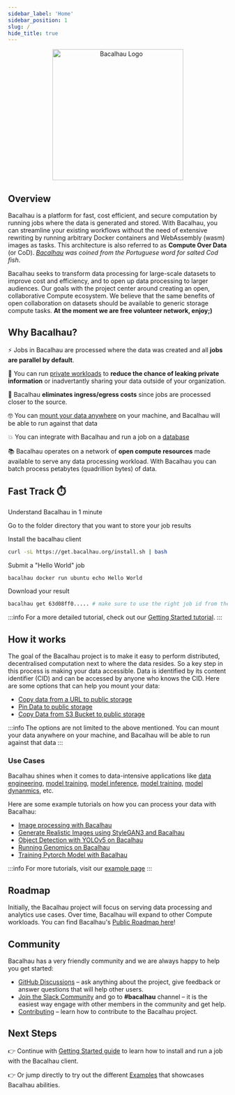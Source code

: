 ```yaml
---
sidebar_label: 'Home'
sidebar_position: 1
slug: /
hide_title: true
---
```


<p align="center">
<img src="img/bacalhau-horizontal.jpg" alt="Bacalhau Logo" width="300" />
</p>

## Overview

Bacalhau is a platform for fast, cost efficient, and secure computation by running jobs where the data is generated and stored. With Bacalhau, you can streamline your existing workflows without the need of extensive rewriting by running  arbitrary Docker containers and WebAssembly (wasm) images as tasks. This architecture is also referred to as **Compute Over Data** (or CoD). _[Bacalhau](https://translate.google.com/?sl=pt&tl=en&text=bacalhau&op=translate) was coined from the Portuguese word for salted Cod fish_. 

Bacalhau seeks to transform data processing for large-scale datasets to improve cost and efficiency, and to open up data processing to larger audiences. Our goals with the project center around creating an open, collaborative Compute ecosystem. We believe that the same benefits of open collaboration on datasets should be available to generic storage compute tasks.  **At the moment we are free volunteer network, enjoy;)**

## Why Bacalhau?

⚡️ Jobs in Bacalhau are processed where the data was created and all **jobs are parallel by default**.

🔐 You can run [private workloads](https://docs.bacalhau.org/next-steps/private-cluster) to **reduce the chance of leaking private information** or inadvertantly sharing your data outside of your organization.

💸 Bacalhau **eliminates ingress/egress costs** since jobs are processed closer to the source. 

🤓  You can [mount your data anywhere](https://docs.bacalhau.org/#how-it-works) on your machine, and Bacalhau will be able to run against that data 

💥 You can integrate with Bacalhau and run a job on a [database](https://docs.bacalhau.org/examples/data-engineering/DuckDB/)

📚 Bacalhau operates on a network of **open compute resources** made available to serve any data processing workload. With Bacalhau you can batch process petabytes (quadrillion bytes) of data.


## Fast Track ⏱️

Understand Bacalhau in 1 minute 

Go to the folder directory that you want to store your job results

Install the bacalhau client

```bash
curl -sL https://get.bacalhau.org/install.sh | bash
```

Submit a "Hello World" job

```bash
bacalhau docker run ubuntu echo Hello World
```

Download your result

```bash
bacalhau get 63d08ff0..... # make sure to use the right job id from the docker run command
```

:::info
For a more detailed tutorial, check out our [Getting Started tutorial](https://docs.bacalhau.org/getting-started/installation).
:::


## How it works

The goal of the Bacalhau project is to make it easy to perform distributed, decentralised computation next to where the data resides. So a key step in this process is making your data accessible. Data is identified by its content identifier (CID) and can be accessed by anyone who knows the CID. Here are some options that can help you mount your data:

- [Copy data from a URL to public storage](https://docs.bacalhau.org/examples/data-ingestion/from-url/)
- [Pin Data to public storage](https://docs.bacalhau.org/examples/data-ingestion/pinning/)
- [Copy Data from S3 Bucket to public storage](https://docs.bacalhau.org/examples/data-ingestion/s3-to-ipfs/)

:::info
The options are not limited to the above mentioned. You can mount your data anywhere on your machine, and Bacalhau will be able to run against that data
:::

### Use Cases

Bacalhau shines when it comes to data-intensive applications like [data engineering](https://docs.bacalhau.org/examples/data-engineering/), [model training](https://docs.bacalhau.org/examples/model-training/), [model inference](https://docs.bacalhau.org/examples/model-inference/), [model training](https://docs.bacalhau.org/examples/model-training/), [model dynanmics](https://docs.bacalhau.org/examples/molecular-dynamics/), etc.

Here are some example tutorials on how you can process your data with Bacalhau:
- [Image processing with Bacalhau](https://docs.bacalhau.org/examples/model-inference/stable-diffusion-gpu/)
- [Generate Realistic Images using StyleGAN3 and Bacalhau](https://docs.bacalhau.org/examples/model-inference/StyleGAN3/)
- [Object Detection with YOLOv5 on Bacalhau](https://docs.bacalhau.org/examples/model-inference/object-detection-yolo5/)
- [Running Genomics on Bacalhau](https://docs.bacalhau.org/examples/miscellaneous/Genomics/)
- [Training Pytorch Model with Bacalhau](https://docs.bacalhau.org/examples/model-training/Training-Pytorch-Model/)

:::info
For more tutorials, visit our [example page](https://docs.bacalhau.org/examples/)
:::

## Roadmap

Initially, the Bacalhau project will focus on serving data processing and analytics use cases. Over time, Bacalhau will expand to other Compute workloads. You can find Bacalhau's [Public Roadmap here](https://starmap.site/roadmap/github.com/bacalhau-project/bacalhau/issues/1151)!

## Community

Bacalhau has a very friendly community and we are always happy to help you get started:

- [GitHub Discussions](https://github.com/bacalhau-project/bacalhau/discussions) – ask anything about the project, give feedback or answer questions that will help other users.
- [Join the Slack Community](https://filecoin.io/slack) and go to **#bacalhau** channel – it is the easiest way engage with other members in the community and get help.
- [Contributing](https://docs.bacalhau.org/community/ways-to-contribute) – learn how to contribute to the Bacalhau project.

## Next Steps

👉 Continue with [Getting Started guide](/docs/getting-started/installation.md) to learn how to install and run a job with the Bacalhau client.

👉 Or jump directly to try out the different [Examples](/docs/examples/index.md) that showcases Bacalhau abilities.
